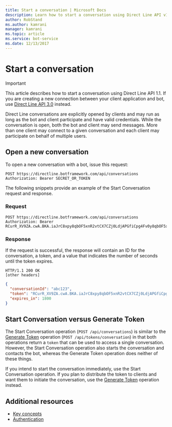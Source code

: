 ```yaml
---
title: Start a conversation | Microsoft Docs
description: Learn how to start a conversation using Direct Line API v1.1. 
author: RobStand
ms.author: kamrani
manager: kamrani
ms.topic: article
ms.service: bot-service
ms.date: 12/13/2017
---
```


# Start a conversation

> [!IMPORTANT]
> This article describes how to start a conversation using Direct Line API 1.1. If you are creating a new connection between your client application and bot, use [Direct Line API 3.0](bot-framework-rest-direct-line-3-0-start-conversation.md) instead.

Direct Line conversations are explicitly opened by clients and may run as long as the bot and client participate and have valid credentials. While the conversation is open, both the bot and client may send messages. More than one client may connect to a given conversation and each client may participate on behalf of multiple users.

## Open a new conversation

To open a new conversation with a bot, issue this request:

```http
POST https://directline.botframework.com/api/conversations
Authorization: Bearer SECRET_OR_TOKEN
```

The following snippets provide an example of the Start Conversation request and response.

### Request

```http
POST https://directline.botframework.com/api/conversations
Authorization: Bearer RCurR_XV9ZA.cwA.BKA.iaJrC8xpy8qbOF5xnR2vtCX7CZj0LdjAPGfiCpg4Fv0y8qbOF5xPGfiCpg4Fv0y8qqbOF5x8qbOF5xn
```

### Response

If the request is successful, the response will contain an ID for the conversation, a token, and a value that indicates the number of seconds until the token expires.

```http
HTTP/1.1 200 OK
[other headers]
```

```json
{
  "conversationId": "abc123",
  "token": "RCurR_XV9ZA.cwA.BKA.iaJrC8xpy8qbOF5xnR2vtCX7CZj0LdjAPGfiCpg4Fv0y8qbOF5xPGfiCpg4Fv0y8qqbOF5x8qbOF5xn",
  "expires_in": 1800
}
```

## Start Conversation versus Generate Token

The Start Conversation operation (`POST /api/conversations`) is similar to the [Generate Token](bot-framework-rest-direct-line-1-1-authentication.md#generate-token) operation (`POST /api/tokens/conversation`) in that both operations return a `token` that can be used to access a single conversation. However, the Start Conversation operation also starts the conversation and contacts the bot, whereas the Generate Token operation does neither of these things. 

If you intend to start the conversation immediately, use the Start Conversation operation. If you plan to distribute the token to clients and want them to initiate the conversation, use the [Generate Token](bot-framework-rest-direct-line-1-1-authentication.md#generate-token) operation instead. 

## Additional resources

- [Key concepts](bot-framework-rest-direct-line-1-1-concepts.md)
- [Authentication](bot-framework-rest-direct-line-1-1-authentication.md)